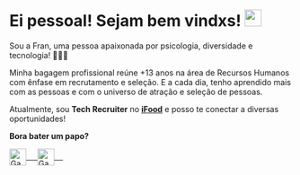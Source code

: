 # **Ei pessoal! Sejam bem vindxs!** <img src="https://raw.githubusercontent.com/kaueMarques/kaueMarques/master/hi.gif" width="30px"></h1>

Sou a Fran, uma pessoa apaixonada por psicologia, diversidade e tecnologia! 🧠👩‍💻

Minha bagagem profissional reúne +13 anos na área de Recursos Humanos com ênfase em recrutamento e seleção. E a cada dia, tenho aprendido mais com as pessoas e com o universo de atração e seleção de pessoas.

Atualmente, sou **Tech Recruiter** no **[iFood](https://carreiras.ifood.com.br/)** e posso te conectar a diversas oportunidades!

**Bora bater um papo?**


<a href="https://www.linkedin.com/in/francieleriedo/" target="blank">
  <img align="center" alt="Gabriels's LinkedIn" width="30px" src="https://www.vectorlogo.zone/logos/linkedin/linkedin-icon.svg" /> &nbsp; &nbsp;
 </a>
 <a href="https://twitter.com/FrancieleRiedo" target="blank">
  <img align="center" alt="Gabriel's Twitter" width="30px" src="https://www.vectorlogo.zone/logos/twitter/twitter-official.svg" /> &nbsp; &nbsp;
 </a>

